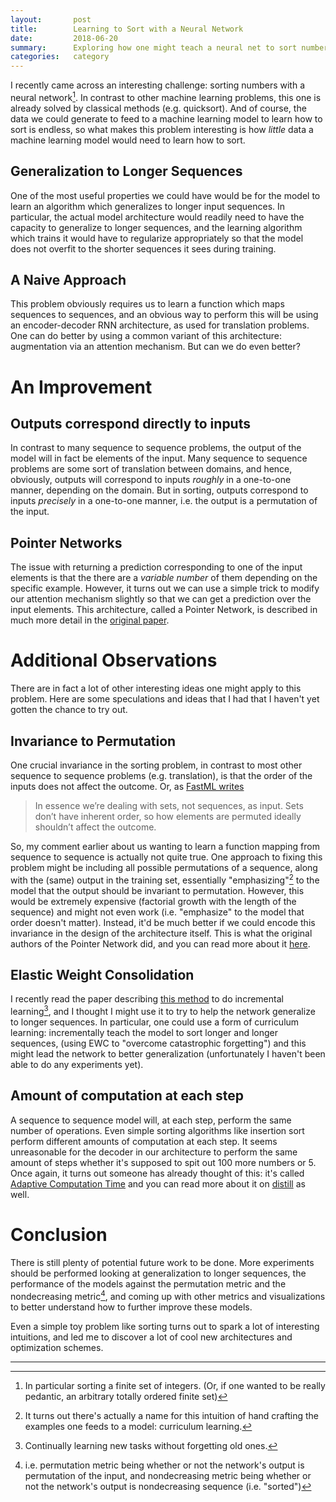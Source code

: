 ```yaml
---
layout:       post
title:        Learning to Sort with a Neural Network
date:         2018-06-20
summary:      Exploring how one might teach a neural net to sort numbers.
categories:   category
---
```


I recently came across an interesting challenge: sorting numbers with a neural
network[^1]. In contrast to other machine learning problems, this one is already
solved by classical methods (e.g. quicksort). And of course, the data we could
generate to feed to a machine learning model to learn how to sort is endless, so
what makes this problem interesting is how *little* data a machine learning
model would need to learn how to sort.

## Generalization to Longer Sequences
One of the most useful properties we could have would be for the model to learn
an algorithm which generalizes to longer input sequences. In particular, the
actual model architecture would readily need to have the capacity to generalize
to longer sequences, and the learning algorithm which trains it would have to
regularize appropriately so that the model does not overfit to the shorter
sequences it sees during training.

## A Naive Approach
This problem obviously requires us to learn a function which maps sequences to
sequences, and an obvious way to perform this will be using an encoder-decoder
RNN architecture, as used for translation problems. One can do better by using
a common variant of this architecture: augmentation via an attention mechanism.
But can we do even better?

# An Improvement

## Outputs correspond directly to inputs
In contrast to many sequence to sequence problems, the output of the model
will in fact be elements of the input. Many sequence to sequence problems are
some sort of translation between domains, and hence, obviously, outputs will
correspond to inputs *roughly* in a one-to-one manner, depending on the domain.
But in sorting, outputs correspond to inputs *precisely* in a one-to-one manner,
i.e. the output is a permutation of the input.

## Pointer Networks
The issue with returning a prediction corresponding to one of the input elements
is that the there are a *variable number* of them depending on the specific
example. However, it turns out we can use a simple trick to modify our attention
mechanism slightly so that we can get a prediction over the input elements. This
architecture, called a Pointer Network, is described in much more detail in the
[original paper](https://arxiv.org/pdf/1506.03134.pdf).

# Additional Observations
There are in fact a lot of other interesting ideas one might apply to this
problem. Here are some speculations and ideas that I had that I haven't yet
gotten the chance to try out.

## Invariance to Permutation
One crucial invariance in the sorting problem, in contrast to most other
sequence to sequence problems (e.g. translation), is
that the order of the inputs does not affect the outcome. Or, as
[FastML writes](http://fastml.com/introduction-to-pointer-networks/)

> In essence we’re dealing with sets, not sequences, as input. Sets don’t have
inherent order, so how elements are permuted ideally shouldn’t affect the
outcome.

So, my comment earlier about us wanting to learn a function mapping from
sequence to sequence is actually not quite true. One approach to fixing this
problem might be including all possible permutations of a sequence, along with
the (same) output in the training set, essentially "emphasizing"[^2] to the model
that the output should be invariant to permutation. However, this would be
extremely expensive (factorial growth with the length of the sequence) and might
not even work (i.e. "emphasize" to the model that order doesn't matter).
Instead, it'd be much better if we could encode this invariance in the design of
the architecture itself. This is what the original authors of the Pointer
Network did, and you can read more about it
[here](https://arxiv.org/pdf/1511.06391.pdf).

## Elastic Weight Consolidation
I recently read the paper describing
[this method](https://arxiv.org/pdf/1612.00796.pdf) to do incremental
learning[^3], and I thought I might use it to try to help the network generalize
to longer sequences. In particular, one could use a form of curriculum learning:
incrementally teach the model to sort longer and longer sequences, (using EWC to
"overcome catastrophic forgetting") and this might lead the network to better
generalization (unfortunately I haven't been able to do any experiments yet).

## Amount of computation at each step
A sequence to sequence model will, at each step, perform the same number of
operations. Even simple sorting algorithms like insertion sort perform different
amounts of computation at each step. It seems unreasonable for the decoder in
our architecture to perform the same amount of steps whether it's supposed to
spit out 100 more numbers or 5. Once again, it turns out someone has already
thought of this: it's called
[Adaptive Computation Time](https://arxiv.org/pdf/1603.08983.pdf)
and you can read more about it on
[distill](https://distill.pub/2016/augmented-rnns/#adaptive-computation-time) as
well.

# Conclusion

There is still plenty of potential future work to be done. More experiments
should be performed looking at generalization to longer sequences, the
performance of the models against the permutation metric and the nondecreasing
metric[^4], and coming up with other metrics and visualizations to better
understand how to further improve these models.

Even a simple toy problem like sorting turns out to spark a lot of interesting
intuitions, and led me to discover a lot of cool new architectures and
optimization schemes.

---
[^1]: In particular sorting a finite set of integers. (Or, if one wanted to be really pedantic, an arbitrary totally ordered finite set)
[^2]: It turns out there's actually a name for this intuition of hand crafting the examples one feeds to a model: curriculum learning.
[^3]: Continually learning new tasks without forgetting old ones.
[^4]: i.e. permutation metric being whether or not the network's output is permutation of the input, and nondecreasing metric being whether or not the network's output is nondecreasing sequence (i.e. "sorted")

